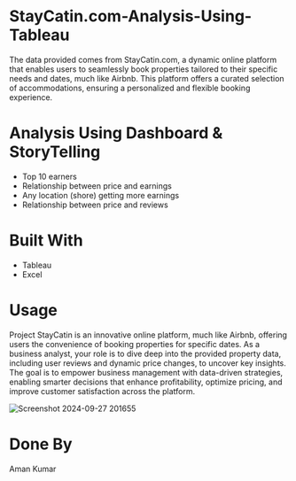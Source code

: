# StayCatin.com-Analysis-Using-Tableau
The data provided comes from StayCatin.com, a dynamic online platform that enables users to seamlessly book properties tailored to their specific needs and dates, much like Airbnb. This platform offers a curated selection of accommodations, ensuring a personalized and flexible booking experience.

# Analysis Using Dashboard & StoryTelling

* Top 10 earners
* Relationship between price and earnings
* Any location (shore) getting more earnings
* Relationship between price and reviews

# Built With
* Tableau
* Excel

# Usage

Project StayCatin is an innovative online platform, much like Airbnb, offering users the convenience of booking properties for specific dates. As a business analyst, your role is to dive deep into the provided property data, including user reviews and dynamic price changes, to uncover key insights. The goal is to empower business management with data-driven strategies, enabling smarter decisions that enhance profitability, optimize pricing, and improve customer satisfaction across the platform.


![Screenshot 2024-09-27 201655](https://github.com/user-attachments/assets/0121b068-cdd3-431b-99b8-20493ce4c026)


# Done By 
Aman Kumar
